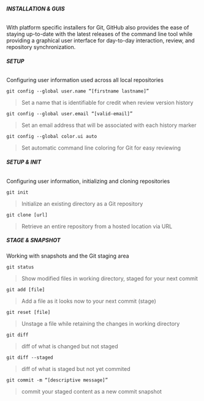 ###### **INSTALLATION & GUIS**
With platform specific installers for Git, GitHub also provides the
ease of staying up-to-date with the latest releases of the command
line tool while providing a graphical user interface for day-to-day
interaction, review, and repository synchronization.

###### **SETUP**
Configuring user information used across all local repositories

```
git config --global user.name “[firstname lastname]”
```
> Set a name that is identifiable for credit when review version history
```
git config --global user.email “[valid-email]”
```
> Set an email address that will be associated with each history marker
```
git config --global color.ui auto
```
> Set automatic command line coloring for Git for easy reviewing

###### **SETUP & INIT**
Configuring user information, initializing and cloning repositories
```
git init
```
> Initialize an existing directory as a Git repository
```
git clone [url]
```
> Retrieve an entire repository from a hosted location via URL

##### **STAGE & SNAPSHOT**
Working with snapshots and the Git staging area
```
git status
```
> Show modified files in working directory, staged for your next commit
```
git add [file]
```
> Add a file as it looks now to your next commit (stage)
```
git reset [file]
```
> Unstage a file while retaining the changes in working directory
```
git diff
```
> diff of what is changed but not staged
```
git diff --staged
```
> diff of what is staged but not yet commited
```
git commit -m “[descriptive message]”
```
> commit your staged content as a new commit snapshot

